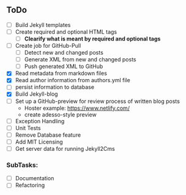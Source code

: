 ## ToDo

- [ ] Build Jekyll templates
- [ ] Create required and optional HTML tags
   - [ ] **Clearify what is meant by required and optional tags**
- [ ] Create job for GitHub-Pull
  - [ ] Detect new and changed posts
  - [ ] Generate XML from new and changed posts
  - [ ] Push generated XML to GitHub
- [x] Read metadata from markdown files
- [x] Read author information from authors.yml file
- [ ] persist information to database
- [x] Build Jekyll-blog 
- [ ] Set up a GitHub-preview for review process of written blog posts
  - Hoster example: https://www.netlify.com/
  - create adesso-style preview
- [ ] Exception Handling
- [ ] Unit Tests
- [ ] Remove Database feature
- [ ] Add MIT Licensing
- [ ] Get server data for running Jekyll2Cms
  
### SubTasks:
- [ ] Documentation
- [ ] Refactoring
